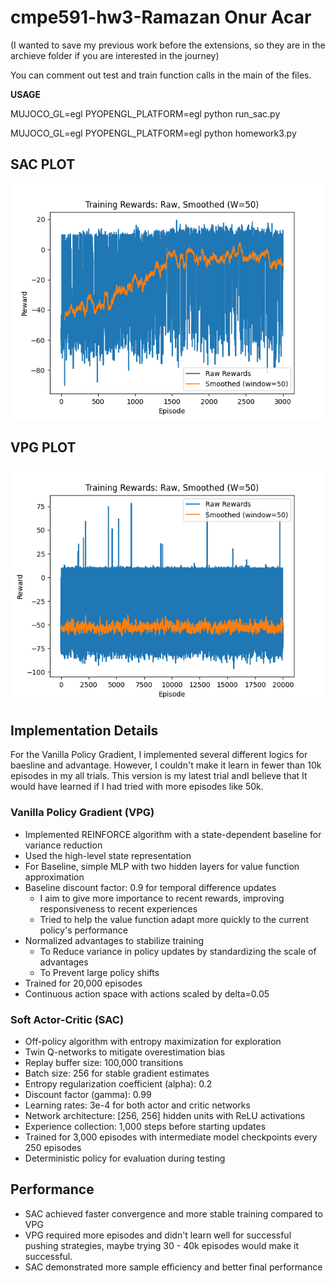 # cmpe591-hw3-Ramazan Onur Acar
(I wanted to save my previous work before the extensions, so they are in the archieve folder if you are interested in the journey)

You can comment out test and train function calls in the main of the files.

**USAGE**

MUJOCO_GL=egl PYOPENGL_PLATFORM=egl python run_sac.py

MUJOCO_GL=egl PYOPENGL_PLATFORM=egl python homework3.py


## SAC PLOT 
![SAC](/sac.png)


## VPG PLOT
![VPG](/20k.png)


## Implementation Details

For the Vanilla Policy Gradient, I implemented several different logics for baesline and advantage. However, I couldn't make it learn in fewer than 10k episodes in my all trials. This version is my latest trial andI believe that It would have learned if I had tried with more episodes like 50k.

### Vanilla Policy Gradient (VPG)
- Implemented REINFORCE algorithm with a state-dependent baseline for variance reduction
- Used the high-level state representation
- For Baseline, simple MLP with two hidden layers for value function approximation
- Baseline discount factor: 0.9 for temporal difference updates
  - I aim to give more importance to recent rewards, improving responsiveness to recent experiences
  - Tried to help the value function adapt more quickly to the current policy's performance
- Normalized advantages to stabilize training
  - To Reduce variance in policy updates by standardizing the scale of advantages
  - To Prevent large policy shifts
- Trained for 20,000 episodes
- Continuous action space with actions scaled by delta=0.05


### Soft Actor-Critic (SAC)
- Off-policy algorithm with entropy maximization for exploration
- Twin Q-networks to mitigate overestimation bias
- Replay buffer size: 100,000 transitions
- Batch size: 256 for stable gradient estimates
- Entropy regularization coefficient (alpha): 0.2
- Discount factor (gamma): 0.99
- Learning rates: 3e-4 for both actor and critic networks
- Network architecture: [256, 256] hidden units with ReLU activations
- Experience collection: 1,000 steps before starting updates
- Trained for 3,000 episodes with intermediate model checkpoints every 250 episodes
- Deterministic policy for evaluation during testing

## Performance
- SAC achieved faster convergence and more stable training compared to VPG
- VPG required more episodes and didn't learn well for successful pushing strategies, maybe trying 30 - 40k episodes would make it successful.
- SAC demonstrated more sample efficiency and better final performance
